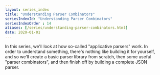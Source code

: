 ```yaml
---
layout: series_index
title: "Understanding Parser Combinators"
seriesIndexId: "Understanding Parser Combinators"
seriesIndexOrder : 14
aliases: [/series/understanding-parser-combinators.html]
date: 2020-01-01
---
```


In this series, we'll look at how so-called "applicative parsers" work. In order to understand something, there's nothing like building it for yourself, and so we'll create a basic parser library from scratch, then some useful "parser combinators", and then finish off by building a complete JSON parser.

